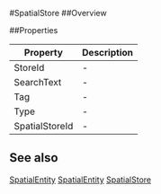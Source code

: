 #SpatialStore
##Overview



##Properties
<table class="table table-condensed table-bordered">
    <thead>
<tr>
<th>Property</th>
<th>Description</th>
</tr>
</thead>
<tbody>
<tr><td>StoreId</td><td> - </td></tr>
<tr><td>SearchText</td><td> - </td></tr>
<tr><td>Tag</td><td> - </td></tr>
<tr><td>Type</td><td> - </td></tr>
<tr><td>SpatialStoreId</td><td> - </td></tr>
</tbody></table>



## See also

[SpatialEntity](SpatialEntity.html)
[SpatialEntity](SpatialEntity.html)
[SpatialStore](SpatialStore.html)